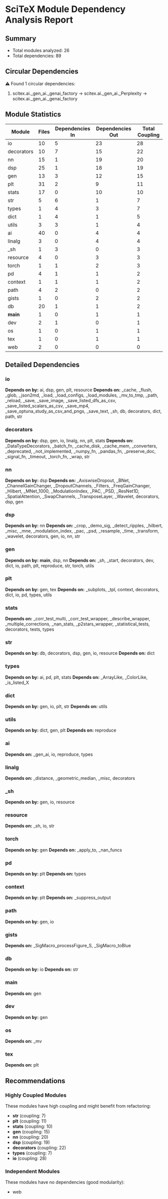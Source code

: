 # SciTeX Module Dependency Analysis Report

## Summary
- Total modules analyzed: 26
- Total dependencies: 89

## Circular Dependencies
⚠️ Found 1 circular dependencies:
1. scitex.ai._gen_ai._genai_factory → scitex.ai._gen_ai._Perplexity → scitex.ai._gen_ai._genai_factory

## Module Statistics
| Module | Files | Dependencies In | Dependencies Out | Total Coupling |
|--------|-------|-----------------|------------------|----------------|
| io | 10 | 5 | 23 | 28 |
| decorators | 10 | 7 | 15 | 22 |
| nn | 15 | 1 | 19 | 20 |
| dsp | 25 | 1 | 18 | 19 |
| gen | 13 | 3 | 12 | 15 |
| plt | 31 | 2 | 9 | 11 |
| stats | 17 | 0 | 10 | 10 |
| str | 5 | 6 | 1 | 7 |
| types | 1 | 4 | 3 | 7 |
| dict | 1 | 4 | 1 | 5 |
| utils | 3 | 3 | 1 | 4 |
| ai | 40 | 0 | 4 | 4 |
| linalg | 3 | 0 | 4 | 4 |
| _sh | 1 | 3 | 0 | 3 |
| resource | 4 | 0 | 3 | 3 |
| torch | 1 | 1 | 2 | 3 |
| pd | 4 | 1 | 1 | 2 |
| context | 1 | 1 | 1 | 2 |
| path | 4 | 2 | 0 | 2 |
| gists | 1 | 0 | 2 | 2 |
| db | 20 | 1 | 1 | 2 |
| __main__ | 1 | 0 | 1 | 1 |
| dev | 2 | 1 | 0 | 1 |
| os | 1 | 0 | 1 | 1 |
| tex | 1 | 0 | 1 | 1 |
| web | 2 | 0 | 0 | 0 |

## Detailed Dependencies

### io
**Depends on by:** ai, dsp, gen, plt, resource
**Depends on:** _cache, _flush, _glob, _json2md, _load, _load_configs, _load_modules, _mv_to_tmp, _path, _reload, _save, _save_image, _save_listed_dfs_as_csv, _save_listed_scalars_as_csv, _save_mp4, _save_optuna_study_as_csv_and_pngs, _save_text, _sh, db, decorators, dict, path, str

### decorators
**Depends on by:** dsp, gen, io, linalg, nn, plt, stats
**Depends on:** _DataTypeDecorators, _batch_fn, _cache_disk, _cache_mem, _converters, _deprecated, _not_implemented, _numpy_fn, _pandas_fn, _preserve_doc, _signal_fn, _timeout, _torch_fn, _wrap, str

### nn
**Depends on by:** dsp
**Depends on:** _AxiswiseDropout, _BNet, _ChannelGainChanger, _DropoutChannels, _Filters, _FreqGainChanger, _Hilbert, _MNet_1000, _ModulationIndex, _PAC, _PSD, _ResNet1D, _SpatialAttention, _SwapChannels, _TransposeLayer, _Wavelet, decorators, dsp, gen

### dsp
**Depends on by:** nn
**Depends on:** _crop, _demo_sig, _detect_ripples, _hilbert, _misc, _mne, _modulation_index, _pac, _psd, _resample, _time, _transform, _wavelet, decorators, gen, io, nn, str

### gen
**Depends on by:** __main__, dsp, nn
**Depends on:** _sh, _start, decorators, dev, dict, io, path, plt, reproduce, str, torch, utils

### plt
**Depends on by:** gen, tex
**Depends on:** _subplots, _tpl, context, decorators, dict, io, pd, types, utils

### stats
**Depends on:** _corr_test_multi, _corr_test_wrapper, _describe_wrapper, _multiple_corrections, _nan_stats, _p2stars_wrapper, _statistical_tests, decorators, tests, types

### str
**Depends on by:** db, decorators, dsp, gen, io, resource
**Depends on:** dict

### types
**Depends on by:** ai, pd, plt, stats
**Depends on:** _ArrayLike, _ColorLike, _is_listed_X

### dict
**Depends on by:** gen, io, plt, str
**Depends on:** utils

### utils
**Depends on by:** dict, gen, plt
**Depends on:** reproduce

### ai
**Depends on:** _gen_ai, io, reproduce, types

### linalg
**Depends on:** _distance, _geometric_median, _misc, decorators

### _sh
**Depends on by:** gen, io, resource

### resource
**Depends on:** _sh, io, str

### torch
**Depends on by:** gen
**Depends on:** _apply_to, _nan_funcs

### pd
**Depends on by:** plt
**Depends on:** types

### context
**Depends on by:** plt
**Depends on:** _suppress_output

### path
**Depends on by:** gen, io

### gists
**Depends on:** _SigMacro_processFigure_S, _SigMacro_toBlue

### db
**Depends on by:** io
**Depends on:** str

### __main__
**Depends on:** gen

### dev
**Depends on by:** gen

### os
**Depends on:** _mv

### tex
**Depends on:** plt

## Recommendations

### Highly Coupled Modules
These modules have high coupling and might benefit from refactoring:
- **str** (coupling: 7)
- **plt** (coupling: 11)
- **stats** (coupling: 10)
- **gen** (coupling: 15)
- **nn** (coupling: 20)
- **dsp** (coupling: 19)
- **decorators** (coupling: 22)
- **types** (coupling: 7)
- **io** (coupling: 28)

### Independent Modules
These modules have no dependencies (good modularity):
- web